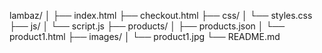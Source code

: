 lambaz/
│
├── index.html
├── checkout.html
├── css/
│   └── styles.css
├── js/
│   └── script.js
├── products/
│   ├── products.json
│   └── product1.html
├── images/
│   └── product1.jpg
└── README.md
